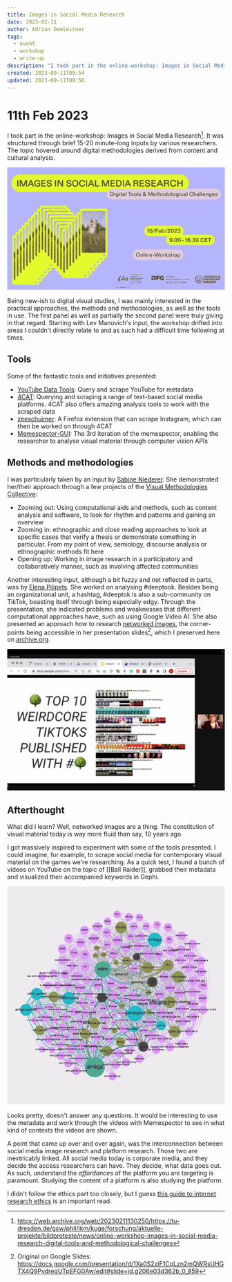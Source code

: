 ```yaml
---
title: Images in Social Media Research
date: 2023-02-11
author: Adrian Demleitner
tags:
  - event
  - workshop
  - write-up
description: "I took part in the online-workshop: Images in Social Media Research."
created: 2023-09-11T09:54
updated: 2023-09-11T09:56
---
```

# 11th Feb 2023
I took part in the online-workshop: Images in Social Media Research[^1]. It was structured through brief 15-20 minute-long inputs by various researchers. The topic hovered around digital methodologies derived from content and cultural analysis.

![](assets/1ffda7b0-d242-4693-bcb7-9b0900b65376.png)

Being new-ish to digital visual studies, I was mainly interested in the practical approaches, the methods and methodologies, as well as the tools in use. The first panel as well as partially the second panel were truly giving in that regard. Starting with Lev Manovich's input, the workshop drifted into areas I couldn't directly relate to and as such had a difficult time following at times.

## Tools
Some of the fantastic tools and initiatives presented:

- [YouTube Data Tools](https://tools.digitalmethods.net/netvizz/youtube/): Query and scrape YouTube for metadata
- [4CAT](https://4cat.nl/): Querying and scraping a range of text-based social media platforms. 4CAT also offers amazing analysis tools to work with the scraped data
- [zeeschuimer](https://github.com/digitalmethodsinitiative/zeeschuimer): A Firefox extension that can scrape Instagram, which can then be worked on through 4CAT
- [Memespector-GUI](https://github.com/jason-chao/memespector-gui): The 3rd iteration of the memespector, enabling the researcher to analyse visual material through computer vision APIs

## Methods and methodologies
I was particularly taken by an input by [Sabine Niederer](http://www.niederer.info/). She demonstrated her/their approach through a few projects of the [Visual Methodologies Collective](https://visualmethodologies.org/):

- Zooming out: Using computational aids and methods, such as content analysis and software, to look for rhythm and patterns and gaining an overview
- Zooming in: ethnographic and close reading approaches to look at specific cases that verify a thesis or demonstrate something in particular. From my point of view, semiology, discourse analysis or ethnographic methods fit here
- Opening up: Working in image research in a participatory and collaboratively manner, such as involving affected communities

Another interesting input, although a bit fuzzy and not reflected in parts, was by [Elena Pilipets](https://orcid.org/0000-0003-2955-5926). She worked on analysing #deeptook. Besides being an organizational unit, a hashtag, #deeptok is also a sub-community on TikTok, boasting itself through being especially edgy. Through the presentation, she indicated problems and weaknesses that different computational approaches have, such as using Google Video AI. She also presented an approach how to research [networked images](https://www.centreforthestudyof.net/), the corner-points being accessible in her presentation slides[^2], which I preserved here on [archive.org](https://archive.org/details/deep-tiktok-video-memes). 

![](assets/Screenshot%202023-02-10%20at%2013.12.33.jpeg)

## Afterthought
What did I learn? Well, networked images are a thing. The constitution of visual material today is way more fluid than say, 10 years ago.

I got massively inspired to experiment with some of the tools presented. I could imagine, for example, to scrape social media for contemporary visual material on the games we're researching. As a quick test, I found a bunch of videos on YouTube on the topic of [[Ball Raider]], grabbed their metadata and visualized their accompanied keywords in Gephi.

![ball_raider](assets/ball_raider.png)

Looks pretty, doesn't answer any questions. It would be interesting to use the metadata and work through the videos with Memespector to see in what kind of contexts the videos are shown.

A point that came up over and over again, was the interconnection between social media image research and platform research. Those two are inextricably linked. All social media today is corporate media, and they decide the access researchers can have. They decide, what data goes out. As such, understand the *affordances* of the platform you are targeting is paramount. Studying the content of a platform is also studying the platform.

I didn't follow the ethics part too closely, but I guess [this guide to internet research ethics](https://www.forskningsetikk.no/en/guidelines/social-sciences-humanities-law-and-theology/a-guide-to-internet-research-ethics/) is an important read.

[^1]: https://web.archive.org/web/20230211130250/https://tu-dresden.de/gsw/phil/ikm/kuge/forschung/aktuelle-projekte/bildproteste/news/online-workshop-images-in-social-media-research-digital-tools-and-methodological-challenges
[^2]: Original on Google Slides: https://docs.google.com/presentation/d/1Xa0S2ziF1CqLzn2mQWRsUHGTX4Q9PvdregUTpEFG0Aw/edit#slide=id.g206e03d362b_0_859